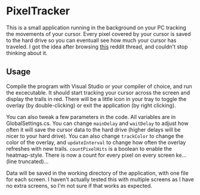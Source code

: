 # PixelTracker
This is a small application running in the background on your PC tracking the movements of your cursor. Every pixel covered by your cursor is saved to the hard drive so you can eventuall see how much your cursor has traveled. I got the idea after browsing [this](https://www.reddit.com/r/Showerthoughts/comments/3ywil0/i_wonder_if_my_cursor_has_passed_over_every_pixel/?ref=share&ref_source=link) reddit thread, and couldn't stop thinking about it. 

## Usage
Compile the program with Visual Studio or your compiler of choice, and run the excecutable. It should start tracking your cursor across the screen and display the trails in red. There will be a little icon in your tray to toggle the overlay (by double-clicking) or exit the application (by right clicking).

You can also tweak a few parameters in the code. All variables are in GlobalSettings.cs. You can change `mainDelay` and `waitDelay` to adjust how often it will save the cursor data to the hard drive (higher delays will be nicer to your hard drive). You can also change `trackColor` to change the color of the overlay, and `updateInterval` to change how often the overlay refreshes with new trails. `countPixelHits` is a boolean to enable the heatmap-style. There is now a count for every pixel on every screen ke...(line truncated)...

Data will be saved in the working directory of the application, with one file for each screen. I haven't actually tested this with multiple screens as I have no extra screens, so I'm not sure if that works as expected. 